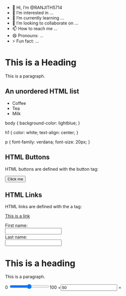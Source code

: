 - 👋 Hi, I’m @RANJITH5714
- 👀 I’m interested in ...
- 🌱 I’m currently learning ...
- 💞️ I’m looking to collaborate on ...
- 📫 How to reach me ...
- 😄 Pronouns: ...
- ⚡ Fun fact: ...

<!---
RANJITH5714/RANJITH5714 is a ✨ special ✨ repository because its `README.md` (this file) appears on your GitHub profile.
You can click the Preview link to take a look at your changes.
--->
<!DOCTYPE html>
<html>
<head>
<title>Page Title</title>
</head>
<body>

<h1>This is a Heading</h1>
<p>This is a paragraph.</p>

</body>
</html>
<!DOCTYPE html>
<html>
<body>

<h2>An unordered HTML list</h2>

<ul>
  <li>Coffee</li>
  <li>Tea</li>
  <li>Milk</li>
</ul>  

</body>
</html>
body {
  background-color: lightblue;
}

h1 {
  color: white;
  text-align: center;
}

p {
  font-family: verdana;
  font-size: 20px;
}
<!DOCTYPE html>
<html>
<body>

<h2>HTML Buttons</h2>
<p>HTML buttons are defined with the button tag:</p>

<button>Click me</button>

</body><!DOCTYPE html>
<html>
<body>

<h2>HTML Links</h2>
<p>HTML links are defined with the a tag:</p>

<a href="https://www.w3schools.com">This is a link</a>

</body>
</html>
</html><!DOCTYPE html>
<html>
<head>
  <link rel="stylesheet" href="styles.css">
</head>
  <form>
  <label for="fname">First name:</label><br>
  <input type="text" id="fname" name="fname"><br>
  <label for="lname">Last name:</label><br>
  <input type="text" id="lname" name="lname">
</form>
<body>

<h1>This is a heading</h1>
<p>This is a paragraph.</p>

</body>
</html><form oninput="x.value=parseInt(a.value)+parseInt(b.value)">0
  <input type="range" id="a" value="50">100
  +<input type="number" id="b" value="50">
  =<output name="x" for="a b"></output>
</form>



